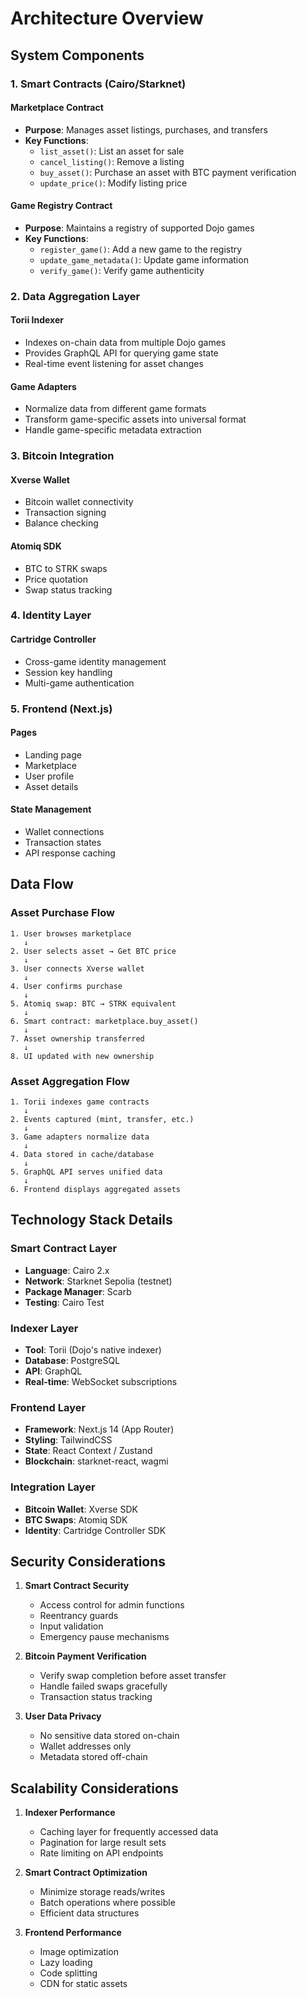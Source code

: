 # Architecture Overview

## System Components

### 1. Smart Contracts (Cairo/Starknet)

#### Marketplace Contract
- **Purpose**: Manages asset listings, purchases, and transfers
- **Key Functions**:
  - `list_asset()`: List an asset for sale
  - `cancel_listing()`: Remove a listing
  - `buy_asset()`: Purchase an asset with BTC payment verification
  - `update_price()`: Modify listing price

#### Game Registry Contract
- **Purpose**: Maintains a registry of supported Dojo games
- **Key Functions**:
  - `register_game()`: Add a new game to the registry
  - `update_game_metadata()`: Update game information
  - `verify_game()`: Verify game authenticity

### 2. Data Aggregation Layer

#### Torii Indexer
- Indexes on-chain data from multiple Dojo games
- Provides GraphQL API for querying game state
- Real-time event listening for asset changes

#### Game Adapters
- Normalize data from different game formats
- Transform game-specific assets into universal format
- Handle game-specific metadata extraction

### 3. Bitcoin Integration

#### Xverse Wallet
- Bitcoin wallet connectivity
- Transaction signing
- Balance checking

#### Atomiq SDK
- BTC to STRK swaps
- Price quotation
- Swap status tracking

### 4. Identity Layer

#### Cartridge Controller
- Cross-game identity management
- Session key handling
- Multi-game authentication

### 5. Frontend (Next.js)

#### Pages
- Landing page
- Marketplace
- User profile
- Asset details

#### State Management
- Wallet connections
- Transaction states
- API response caching

## Data Flow

### Asset Purchase Flow

```
1. User browses marketplace
   ↓
2. User selects asset → Get BTC price
   ↓
3. User connects Xverse wallet
   ↓
4. User confirms purchase
   ↓
5. Atomiq swap: BTC → STRK equivalent
   ↓
6. Smart contract: marketplace.buy_asset()
   ↓
7. Asset ownership transferred
   ↓
8. UI updated with new ownership
```

### Asset Aggregation Flow

```
1. Torii indexes game contracts
   ↓
2. Events captured (mint, transfer, etc.)
   ↓
3. Game adapters normalize data
   ↓
4. Data stored in cache/database
   ↓
5. GraphQL API serves unified data
   ↓
6. Frontend displays aggregated assets
```

## Technology Stack Details

### Smart Contract Layer
- **Language**: Cairo 2.x
- **Network**: Starknet Sepolia (testnet)
- **Package Manager**: Scarb
- **Testing**: Cairo Test

### Indexer Layer
- **Tool**: Torii (Dojo's native indexer)
- **Database**: PostgreSQL
- **API**: GraphQL
- **Real-time**: WebSocket subscriptions

### Frontend Layer
- **Framework**: Next.js 14 (App Router)
- **Styling**: TailwindCSS
- **State**: React Context / Zustand
- **Blockchain**: starknet-react, wagmi

### Integration Layer
- **Bitcoin Wallet**: Xverse SDK
- **BTC Swaps**: Atomiq SDK
- **Identity**: Cartridge Controller SDK

## Security Considerations

1. **Smart Contract Security**
   - Access control for admin functions
   - Reentrancy guards
   - Input validation
   - Emergency pause mechanisms

2. **Bitcoin Payment Verification**
   - Verify swap completion before asset transfer
   - Handle failed swaps gracefully
   - Transaction status tracking

3. **User Data Privacy**
   - No sensitive data stored on-chain
   - Wallet addresses only
   - Metadata stored off-chain

## Scalability Considerations

1. **Indexer Performance**
   - Caching layer for frequently accessed data
   - Pagination for large result sets
   - Rate limiting on API endpoints

2. **Smart Contract Optimization**
   - Minimize storage reads/writes
   - Batch operations where possible
   - Efficient data structures

3. **Frontend Performance**
   - Image optimization
   - Lazy loading
   - Code splitting
   - CDN for static assets
